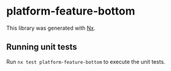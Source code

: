 # platform-feature-bottom

This library was generated with [Nx](https://nx.dev).

## Running unit tests

Run `nx test platform-feature-bottom` to execute the unit tests.
